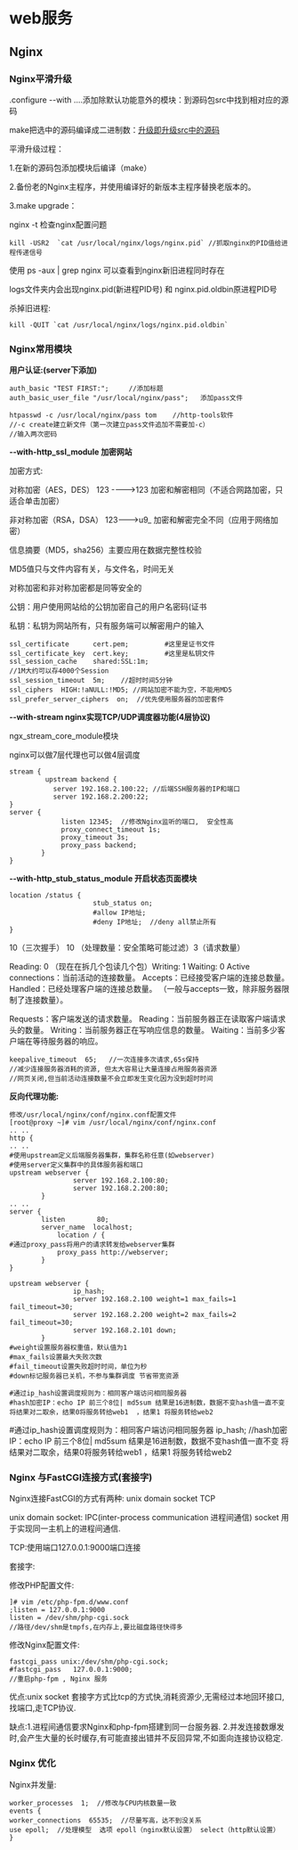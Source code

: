 # web服务

## Nginx

### Nginx平滑升级

.configure --with ....添加除默认功能意外的模块：到源码包src中找到相对应的源码

make把选中的源码编译成二进制数：<u>升级即升级src中的源码</u>

平滑升级过程：

1.在新的源码包添加模块后编译（make）

2.备份老的Nginx主程序，并使用编译好的新版本主程序替换老版本的。

3.make upgrade： 

nginx -t 检查nginx配置问题 

```
kill -USR2  `cat /usr/local/nginx/logs/nginx.pid` //抓取nginx的PID值给进程传递信号
```

使用 ps -aux | grep nginx 可以查看到nginx新旧进程同时存在

logs文件夹内会出现nginx.pid(新进程PID号)  和 nginx.pid.oldbin原进程PID号

杀掉旧进程:

```
kill -QUIT `cat /usr/local/nginx/logs/nginx.pid.oldbin`
```



### Nginx常用模块

**用户认证:(server下添加)**

    auth_basic "TEST FIRST:";     //添加标题
    auth_basic_user_file "/usr/local/nginx/pass";   添加pass文件
```
htpasswd -c /usr/local/nginx/pass tom    //http-tools软件
//-c create建立新文件（第一次建立pass文件追加不需要加-c） 
//输入两次密码
```



**--with-http_ssl_module  加密网站**

加密方式:

对称加密（AES，DES）   123 ---->123 加密和解密相同（不适合网路加密，只适合单击加密）

非对称加密（RSA，DSA）  123--->u9_ 加密和解密完全不同（应用于网络加密）

信息摘要（MD5，sha256）主要应用在数据完整性校验

MD5值只与文件内容有关，与文件名，时间无关

对称加密和非对称加密都是同等安全的

公钥：用户使用网站给的公钥加密自己的用户名密码(证书

私钥：私钥为网站所有，只有服务端可以解密用户的输入

    ssl_certificate      cert.pem;         #这里是证书文件
    ssl_certificate_key  cert.key;         #这里是私钥文件
    ssl_session_cache    shared:SSL:1m; 
    //1M大约可以存4000个Session
    ssl_session_timeout  5m;    //超时时间5分钟
    ssl_ciphers  HIGH:!aNULL:!MD5; //网站加密不能为空，不能用MD5
    ssl_prefer_server_ciphers  on;  //优先使用服务器的加密套件


**--with-stream  nginx实现TCP/UDP调度器功能(4层协议)**

ngx_stream_core_module模块

nginx可以做7层代理也可以做4层调度

```
stream {
         upstream backend {
           server 192.168.2.100:22; //后端SSH服务器的IP和端口
           server 192.168.2.200:22;
}
server {
             listen 12345;  //修改Nginx监听的端口,  安全性高
             proxy_connect_timeout 1s;
             proxy_timeout 3s;
             proxy_pass backend;
        }
}
```



**--with-http_stub_status_module 开启状态页面模块**

```
location /status {
                     stub_status on;
                     #allow IP地址;
                     #deny IP地址;  //deny all禁止所有
}
```

10（三次握手） 10 （处理数量：安全策略可能过滤）3（请求数量） 

Reading: 0 （现在在拆几个包读几个包）Writing: 1 Waiting: 0
Active connections：当前活动的连接数量。
Accepts：已经接受客户端的连接总数量。
Handled：已经处理客户端的连接总数量。
（一般与accepts一致，除非服务器限制了连接数量）。

Requests：客户端发送的请求数量。
Reading：当前服务器正在读取客户端请求头的数量。
Writing：当前服务器正在写响应信息的数量。
Waiting：当前多少客户端在等待服务器的响应。

```
keepalive_timeout  65;   //一次连接多次请求,65s保持
//减少连接服务器消耗的资源, 但太大容易让大量连接占用服务器资源
//网页关闭,但当前活动连接数量不会立即发生变化因为没到超时时间
```



**反向代理功能:**

```
修改/usr/local/nginx/conf/nginx.conf配置文件
[root@proxy ~]# vim /usr/local/nginx/conf/nginx.conf
.. ..
http {
.. ..
#使用upstream定义后端服务器集群，集群名称任意(如webserver)
#使用server定义集群中的具体服务器和端口
upstream webserver {
                server 192.168.2.100:80;
                server 192.168.2.200:80;
        }
.. ..
server {
        listen        80;
        server_name  localhost;
            location / {
#通过proxy_pass将用户的请求转发给webserver集群
            proxy_pass http://webserver;
        }
}
```

```
upstream webserver {
                ip_hash;
                server 192.168.2.100 weight=1 max_fails=1 fail_timeout=30;
                server 192.168.2.200 weight=2 max_fails=2 fail_timeout=30;
                server 192.168.2.101 down;
        }
#weight设置服务器权重值，默认值为1
#max_fails设置最大失败次数
#fail_timeout设置失败超时时间，单位为秒
#down标记服务器已关机，不参与集群调度 节省带宽资源

#通过ip_hash设置调度规则为：相同客户端访问相同服务器
#hash加密IP：echo IP 前三个8位| md5sum 结果是16进制数，数据不变hash值一直不变    将结果对二取余，结果0将服务转给web1  ，结果1 将服务转给web2
```

#通过ip_hash设置调度规则为：相同客户端访问相同服务器
           ip_hash;   //hash加密IP：echo IP 前三个8位| md5sum 结果是16进制数，数据不变hash值一直不变    将结果对二取余，结果0将服务转给web1  ，结果1 将服务转给web2



### Nginx 与FastCGI连接方式(套接字)

Nginx连接FastCGI的方式有两种:  unix domain socket   TCP

unix domain socket: IPC(inter-process communication 进程间通信) socket 用于实现同一主机上的进程间通信.

TCP:使用端口127.0.0.1:9000端口连接

套接字:

修改PHP配置文件:

```
]# vim /etc/php-fpm.d/www.conf
;listen = 127.0.0.1:9000
listen = /dev/shm/php-cgi.sock  
//路径/dev/shm是tmpfs,在内存上,要比磁盘路径快得多
```

修改Nginx配置文件:

```
fastcgi_pass unix:/dev/shm/php-cgi.sock;
#fastcgi_pass   127.0.0.1:9000;
//重启php-fpm , Nginx 服务
```

优点:unix socket 套接字方式比tcp的方式快,消耗资源少,无需经过本地回环接口,找端口,走TCP协议.

缺点:1.进程间通信要求Nginx和php-fpm搭建到同一台服务器.          2.并发连接数爆发时,会产生大量的长时缓存,有可能直接出错并不反回异常,不如面向连接协议稳定.

### Nginx 优化

Nginx并发量:

```
worker_processes  1;  //修改与CPU内核数量一致
events {
worker_connections  65535;  //尽量写高，达不到没关系
use epoll;  //处理模型  选项 epoll（nginx默认设置） select（http默认设置）
}
```

